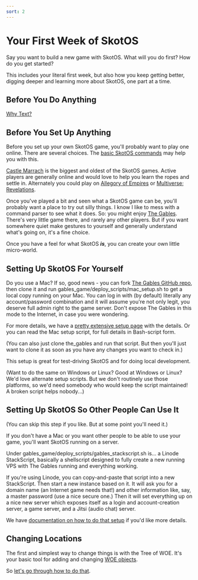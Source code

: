 ```yaml
---
sort: 2
---
```

# Your First Week of SkotOS

Say you want to build a new game with SkotOS. What will you do first? How do you get started?

This includes your literal first week, but also how you keep getting better, digging deeper and learning more about SkotOS, one part at a time.

## Before You Do Anything

[Why Text?](../Basics/Why_Text.md)

## Before You Set Up Anything

Before you set up your own SkotOS game, you'll probably want to play one online. There are several choices. The [basic SkotOS commands](Basics/Commands.md) may help you with this.

[Castle Marrach](http://www.skotos.net/games/marrach) is the biggest and oldest of the SkotOS games. Active players are generally online and would love to help you learn the ropes and settle in. Alternately you could play on [Allegory of Empires](https://allegoryofempires.com/) or [Multiverse; Revelations](https://home.multirev.net/).

Once you've played a bit and seen what a SkotOS game can be, you'll probably want a place to try out silly things. I know I like to mess with a command parser to see what it does. So: you might enjoy [The Gables](https://gables.chattheatre.com). There's very little game there, and rarely any other players. But if you want somewhere quiet make gestures to yourself and generally understand what's going on, it's a fine choice.

Once you have a feel for what SkotOS ***is***, you can create your own little micro-world.

## Setting Up SkotOS For Yourself

Do you use a Mac? If so, good news - you can fork [The Gables GitHub repo](https://github.com/ChatTheatre/gables_game), then clone it and run gables_game/deploy_scripts/mac_setup.sh to get a local copy running on your Mac. You can log in with (by default) literally any account/password combination and it will assume you're not only legit, you deserve full admin right to the game server. Don't expose The Gables in this mode to the Internet, in case you were wondering.

For more details, we have a [pretty extensive setup page](../setup.md) with the details. Or you can read the Mac setup script, for full details in Bash-script form.

(You can also just clone the_gables and run that script. But then you'll just want to clone it as soon as you have any changes you want to check in.)

This setup is great for test-driving SkotOS and for doing local development.

(Want to do the same on Windows or Linux? Good at Windows or Linux? We'd love alternate setup scripts. But we don't routinely use those platforms, so we'd need somebody who would keep the script maintained! A broken script helps nobody...)

## Setting Up SkotOS So Other People Can Use It

(You can skip this step if you like. But at some point you'll need it.)

If you don't have a Mac or you want other people to be able to use your game, you'll want SkotOS running on a server.

Under gables_game/deploy_scripts/gables_stackscript.sh is... a Linode StackScript, basically a shellscript designed to fully create a new running VPS with The Gables running and everything working.

If you're using Linode, you can copy-and-paste that script into a new StackScript. Then start a new instance based on it. It will ask you for a domain name (an Internet game needs that!) and other information like, say, a master password (use a nice secure one.) Then it will set everything up on a nice new server which exposes itself as a login and account-creation server, a game server, and a Jitsi (audio chat) server.

We have [documentation on how to do that setup](../setup_vps.md) if you'd like more details.

## Changing Locations

The first and simplest way to change things is with the Tree of WOE. It's your basic tool for adding and changing [WOE objects](../Story_Builder/woe_workflow.md).

So [let's go through how to do that](woe_editing_example.md).

